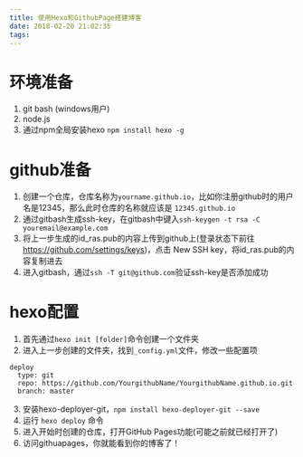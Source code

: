 ```yaml
---
title: 使用Hexo和GithubPage搭建博客
date: 2018-02-20 21:02:35
tags:
---
```


# 环境准备
1. git bash (windows用户)
2. node.js
3. 通过npm全局安装hexo `npm install hexo -g`

<!-- more -->

# github准备
1. 创建一个仓库，仓库名称为`yourname.github.io`，比如你注册github时的用户名是12345，那么此时仓库的名称就应该是 `12345.github.io`
2. 通过gitbash生成ssh-key，在gitbash中键入`ssh-keygen -t rsa -C youremail@example.com`
3. 将上一步生成的id_ras.pub的内容上传到github上(登录状态下前往<https://github.com/settings/keys>)，点击 New SSH key，将id_ras.pub的内容复制进去
4. 进入gitbash，通过`ssh -T git@github.com`验证ssh-key是否添加成功

# hexo配置
1. 首先通过`hexo init [folder]`命令创建一个文件夹
2. 进入上一步创建的文件夹，找到`_config.yml`文件，修改一些配置项
```
deploy
  type: git
  repo: https://github.com/YourgithubName/YourgithubName.github.io.git
  branch: master
```
3. 安装hexo-deployer-git，`npm install hexo-deployer-git --save`
4. 运行 `hexo deploy` 命令
5. 进入开始时创建的仓库，打开GitHub Pages功能(可能之前就已经打开了)
6. 访问githuapages，你就能看到你的博客了！

